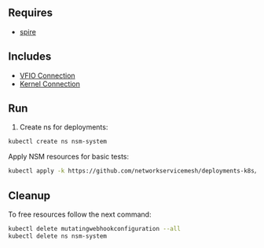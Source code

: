 ## Requires

- [spire](../spire)

## Includes

- [VFIO Connection](../use-cases/Vfio2Noop)
- [Kernel Connection](../use-cases/SriovKernel2Noop)

## Run

1. Create ns for deployments:
```bash
kubectl create ns nsm-system
```

Apply NSM resources for basic tests:
```bash
kubectl apply -k https://github.com/networkservicemesh/deployments-k8s/examples/sriov?ref=8139f6032edcb1f215415f9d52dbf82290b6db56
```

## Cleanup

To free resources follow the next command:
```bash
kubectl delete mutatingwebhookconfiguration --all
kubectl delete ns nsm-system
```
